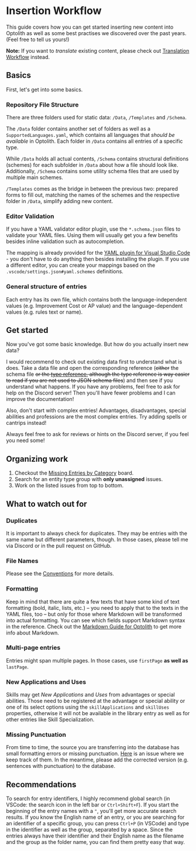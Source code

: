 # Insertion Workflow

This guide covers how you can get started inserting new content into Optolith as well as some best practises we discovered over the past years. (Feel free to tell us yours!)

**Note:** If you want to *translate* existing content, please check out [Translation Workflow](./Translation-Workflow.md) instead.

## Basics

First, let's get into some basics.

### Repository File Structure

There are three folders used for static data: `/Data`, `/Templates` and `/Schema`.

The `/Data` folder contains another set of folders as well as a `SupportedLanguages.yaml`, which contains all languages that *should be available* in Optolith. Each folder in `/Data` contains all entries of a specific type.

While `/Data` holds all actual contents, `/Schema` contains structural definitions (schemes) for each subfolder in `/Data` about how a file should look like. Additionally, `/Schema` contains some utility schema files that are used by multiple main schemes.

`/Templates` comes as the bridge in between the previous two: prepared forms to fill out, matching the names of the schemes and the respective folder in `/Data`, simplify adding new content.

### Editor Validation

If you have a YAML validator editor plugin, use the `*.schema.json` files to validate your YAML files. Using them will usually get you a few benefits besides inline validation such as autocompletion.

The mapping is already provided for the [YAML plugin for Visual Studio Code](https://marketplace.visualstudio.com/items?itemName=redhat.vscode-yaml) - you don't have to do anything then besides installing the plugin. If you use a different editor, you can create your mappings based on the `.vscode/settings.json#yaml.schemes` definitions.

### General structure of entries

Each entry has its own file, which contains both the language-independent values (e.g. Improvement Cost or AP value) and the language-dependent values (e.g. rules text or name).

## Get started

Now you've got some basic knowledge. But how do you actually insert new data?

I would recommend to check out existing data first to understand what is does. Take a data file and open the corresponding reference (~~either~~ the schema file ~~or the [type reference](./Entities), although the type reference is way easier to read if you are not used to JSON schema files~~) and then see if you understand what happens. If you have any problems, feel free to ask for help on the Discord server! Then you'll have fewer problems and I can improve the documentation!

Also, don't start with complex entries! Advantages, disadvantages, special abilities and professions are the most complex entries. Try adding spells or cantrips instead!

Always feel free to ask for reviews or hints on the Discord server, if you feel you need some!

## Organizing work

1. Checkout the [Missing Entries by Category](https://github.com/users/elyukai/projects/6/views/1) board.
2. Search for an entity type group with **only unassigned** issues.
3. Work on the listed issues from top to bottom.

## What to watch out for

### Duplicates

It is important to always check for duplicates. They may be entries with the same name but different parameters, though. In those cases, please tell me via Discord or in the pull request on GitHub.

### File Names

Please see the [Conventions](https://github.com/elyukai/optolith-data/wiki/Conventions#data-file-names) for more details.

### Formatting

Keep in mind that there are quite a few texts that have some kind of text formatting (bold, italic, lists, etc.) – you need to apply that to the texts in the YAML files, too – but only for those where Markdown will be transformed into actual formatting. You can see which fields support Markdown syntax in the reference. Check out the [Markdown Guide for Optolith](./Markdown) to get more info about Markdown.

### Multi-page entries

Entries might span multiple pages. In those cases, use `firstPage` **as well as** `lastPage`.

### New Applications and Uses

Skills may get *New Applications* and *Uses* from advantages or special abilities. Those need to be registered at the advantage or special ability or one of its select options using the `skillApplications` and `skillUses` properties, otherwise it will not be available in the library entry as well as for other entries like Skill Specialization.

### Missing Punctuation

From time to time, the source you are transferring into the database has small formatting errors or missing punctuation. [Here](https://github.com/elyukai/optolith-client/issues/335) is an issue where we keep track of them. In the meantime, please add the corrected version (e.g. sentences with punctuation) to the database.

## Recommendations

To search for entry identifiers, I highly recommend global search (in VSCode: the search icon in the left bar or `Ctrl+Shift+F`). If you start the beginning of the entry names with a `"`, you'll get more accurate search results. If you know the English name of an entry, or you are searching for an identifier of a specific group, you can press `Ctrl+P` (in VSCode) and type in the identifier as well as the group, separated by a space. Since the entries always have their identifier and their English name as the filename and the group as the folder name, you can find them pretty easy that way.
